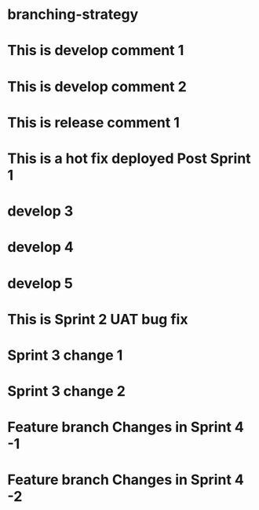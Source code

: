 # branching-strategy

# This is develop comment 1
# This is develop comment 2
# This is release comment 1 
# This is a hot fix deployed Post Sprint 1
# develop 3
# develop 4
# develop 5
# This is Sprint 2 UAT bug fix
# Sprint 3 change 1
# Sprint 3 change 2
# Feature branch Changes in Sprint 4 -1
# Feature branch Changes in Sprint 4 -2

